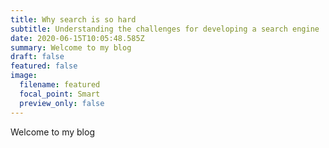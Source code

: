```yaml
---
title: Why search is so hard
subtitle: Understanding the challenges for developing a search engine
date: 2020-06-15T10:05:48.585Z
summary: Welcome to my blog
draft: false
featured: false
image:
  filename: featured
  focal_point: Smart
  preview_only: false
---
```

Welcome to my blog